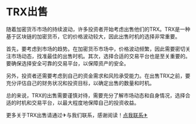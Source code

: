 # TRX出售

随着加密货币市场的持续波动，许多投资者开始考虑出售他们的TRX。TRX是一种基于区块链的加密货币，它的价格波动较大，因此出售时机的选择非常重要。

首先，要考虑到市场的趋势。在加密货币市场中，价格波动频繁，因此需要密切关注市场动态，找准最佳的出售时机。其次，选择合适的交易平台也是至关重要的。要确保选择安全可靠的交易平台，以保障资产的安全。

另外，投资者还需要考虑到自己的资金需求和风险承受能力。在出售TRX之前，要充分评估自己的财务状况和投资目标，以确定出售的数量和时机。

总的来说，TRX的出售需要谨慎对待，需要充分了解市场动态和自身情况，选择合适的时机和交易平台，以最大程度地保障自己的投资收益。

更多关于TRX出售请通过✈与我们联系，感谢阅读！[点我联系✈](https://www.G208.com)